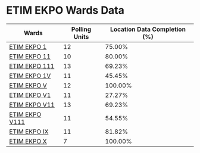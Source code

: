 
# ETIM EKPO Wards Data

| Wards | Polling Units | Location Data Completion (%) |
| ---- | ----- | ------- |
| [ETIM EKPO 1](./wards/464-etim-ekpo-1) | 12 | 75.00% |
| [ETIM EKPO 11](./wards/465-etim-ekpo-11) | 10 | 80.00% |
| [ETIM EKPO 111](./wards/466-etim-ekpo-111) | 13 | 69.23% |
| [ETIM EKPO 1V](./wards/467-etim-ekpo-1v) | 11 | 45.45% |
| [ETIM EKPO V](./wards/468-etim-ekpo-v) | 12 | 100.00% |
| [ETIM EKPO V1](./wards/469-etim-ekpo-v1) | 11 | 27.27% |
| [ETIM EKPO V11](./wards/470-etim-ekpo-v11) | 13 | 69.23% |
| [ETIM EKPO V111](./wards/471-etim-ekpo-v111) | 11 | 54.55% |
| [ETIM EKPO IX](./wards/472-etim-ekpo-ix) | 11 | 81.82% |
| [ETIM EKPO X](./wards/473-etim-ekpo-x) | 7 | 100.00% |





